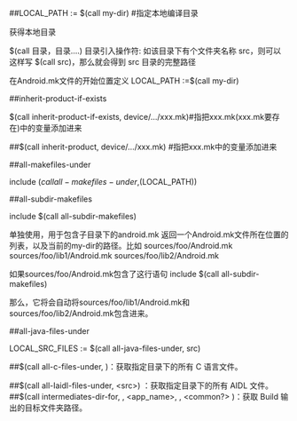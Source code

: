 
##LOCAL_PATH := $(call my-dir)   #指定本地编译目录

获得本地目录

$(call 目录，目录….) 目录引入操作符:   如该目录下有个文件夹名称 src，则可以这样写 $(call src)，那么就会得到 src 目录的完整路径

在Android.mk文件的开始位置定义
LOCAL_PATH :=$(call my-dir)




##inherit-product-if-exists

$(call inherit-product-if-exists, device/.../xxx.mk)#指把xxx.mk(xxx.mk要存在)中的变量添加进来

##$(call inherit-product, device/.../xxx.mk) #指把xxx.mk中的变量添加进来

##all-makefiles-under

include $(call all-makefiles-under,$(LOCAL_PATH))

##all-subdir-makefiles

include $(call all-subdir-makefiles)

单独使用，用于包含子目录下的android.mk
返回一个Android.mk文件所在位置的列表，以及当前的my-dir的路径。比如
sources/foo/Android.mk
sources/foo/lib1/Android.mk
sources/foo/lib2/Android.mk

如果sources/foo/Android.mk包含了这行语句
include $(call all-subdir-makefiles)

那么，它将会自动将sources/foo/lib1/Android.mk和sources/foo/lib2/Android.mk包含进来。


##all-java-files-under

LOCAL_SRC_FILES := $(call all-java-files-under, src)


##$(call all-c-files-under, <src>)：获取指定目录下的所有 C 语言文件。

##$(call all-Iaidl-files-under, <src>) ：获取指定目录下的所有 AIDL 文件。
##$(call intermediates-dir-for, <class>, <app_name>, <host or target>, <common?> )：获取 Build 输出的目标文件夹路径。
